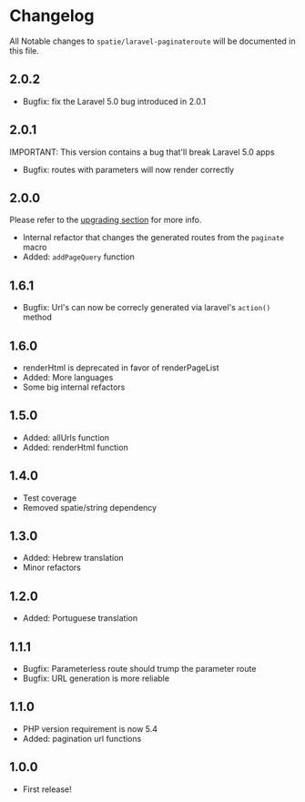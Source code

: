 # Changelog

All Notable changes to `spatie/laravel-paginateroute` will be documented in this file.

## 2.0.2
- Bugfix: fix the Laravel 5.0 bug introduced in 2.0.1

## 2.0.1

IMPORTANT: This version contains a bug that'll break Laravel 5.0 apps

- Bugfix: routes with parameters will now render correctly

## 2.0.0

Please refer to the [upgrading section](README.md#upgrading) for more info.

- Internal refactor that changes the generated routes from the `paginate` macro
- Added: `addPageQuery` function

## 1.6.1
- Bugfix: Url's can now be correcly generated via laravel's `action()` method

## 1.6.0
- renderHtml is deprecated in favor of renderPageList
- Added: More languages
- Some big internal refactors

## 1.5.0
- Added: allUrls function
- Added: renderHtml function

## 1.4.0
- Test coverage
- Removed spatie/string dependency

## 1.3.0
- Added: Hebrew translation
- Minor refactors

## 1.2.0
- Added: Portuguese translation

## 1.1.1
- Bugfix: Parameterless route should trump the parameter route
- Bugfix: URL generation is more reliable

## 1.1.0
- PHP version requirement is now 5.4
- Added: pagination url functions

## 1.0.0
- First release!
